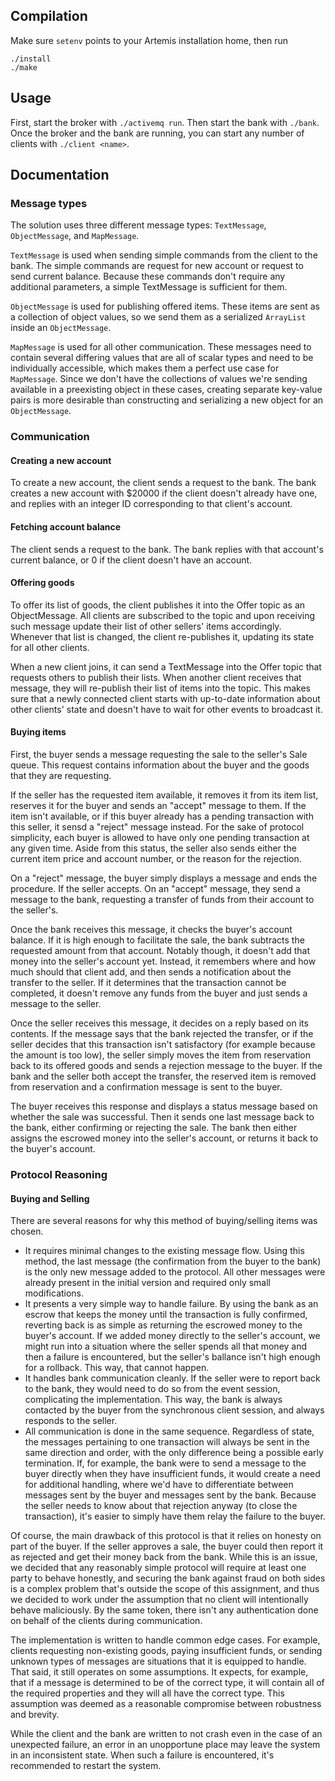 ## Compilation
Make sure `setenv` points to your Artemis installation home, then run
```
./install
./make
```

## Usage
First, start the broker with `./activemq run`. Then start the bank with `./bank`. Once the broker and the bank are running, you can start any number of clients with `./client <name>`.

## Documentation
### Message types
The solution uses three different message types: `TextMessage`, `ObjectMessage`, and `MapMessage`.

`TextMessage` is used when sending simple commands from the client to the bank. The simple commands are request for new account or request to send current balance. Because these commands don't require any additional parameters, a simple TextMessage is sufficient for them.

`ObjectMessage` is used for publishing offered items. These items are sent as a collection of object values, so we send them as a serialized `ArrayList` inside an `ObjectMessage`. 

`MapMessage` is used for all other communication. These messages need to contain several differing values that are all of scalar types and need to be individually accessible, which makes them a perfect use case for `MapMessage`. Since we don't have the collections of values we're sending available in a preexisting object in these cases, creating separate key-value pairs is more desirable than constructing and serializing a new object for an `ObjectMessage`.

### Communication
#### Creating a new account
To create a new account, the client sends a request to the bank. The bank creates a new account with $20000 if the client doesn't already have one, and replies with an integer ID corresponding to that client's account.

#### Fetching account balance
The client sends a request to the bank. The bank replies with that account's current balance, or 0 if the client doesn't have an account.

#### Offering goods
To offer its list of goods, the client publishes it into the Offer topic as an ObjectMessage. All clients are subscribed to the topic and upon receiving such message update their list of other sellers' items accordingly. Whenever that list is changed, the client re-publishes it, updating its state for all other clients.

When a new client joins, it can send a TextMessage into the Offer topic that requests others to publish their lists. When another client receives that message, they will re-publish their list of items into the topic. This makes sure that a newly connected client starts with up-to-date information about other clients' state and doesn't have to wait for other events to broadcast it.

#### Buying items
First, the buyer sends a message requesting the sale to the seller's Sale queue. This request contains information about the buyer and the goods that they are requesting. 

If the seller has the requested item available, it removes it from its item list, reserves it for the buyer and sends an "accept" message to them. If the item isn't available, or if this buyer already has a pending transaction with this seller, it sensd a "reject" message instead. For the sake of protocol simplicity, each buyer is allowed to have only one pending transaction at any given time. Aside from this status, the seller also sends either the current item price and account number, or the reason for the rejection.

On a "reject" message, the buyer simply displays a message and ends the procedure. If the seller accepts. On an "accept" message, they send a message to the bank, requesting a transfer of funds from their account to the seller's.

Once the bank receives this message, it checks the buyer's account balance. If it is high enough to facilitate the sale, the bank subtracts the requested amount from that account. Notably though, it doesn't add that money into the seller's account yet. Instead, it remembers where and how much should that client add, and then sends a notification about the transfer to the seller. If it determines that the transaction cannot be completed, it doesn't remove any funds from the buyer and just sends a message to the seller.

Once the seller receives this message, it decides on a reply based on its contents. If the message says that the bank rejected the transfer, or if the seller decides that this transaction isn't satisfactory (for example because the amount is too low), the seller simply moves the item from reservation back to its offered goods and sends a rejection message to the buyer. If the bank and the seller both accept the transfer, the reserved item is removed from reservation and a confirmation message is sent to the buyer.

The buyer receives this response and displays a status message based on whether the sale was successful. Then it sends one last message back to the bank, either confirming or rejecting the sale. The bank then either assigns the escrowed money into the seller's account, or returns it back to the buyer's account.

### Protocol Reasoning
#### Buying and Selling
There are several reasons for why this method of buying/selling items was chosen. 
- It requires minimal changes to the existing message flow. Using this method, the last message (the confirmation from the buyer to the bank) is the only new message added to the protocol. All other messages were already present in the initial version and required only small modifications.
- It presents a very simple way to handle failure. By using the bank as an escrow that keeps the money until the transaction is fully confirmed, reverting back is as simple as returning the escrowed money to the buyer's account. If we added money directly to the seller's account, we might run into a situation where the seller spends all that money and then a failure is encountered, but the seller's ballance isn't high enough for a rollback. This way, that cannot happen.
- It handles bank communication cleanly. If the seller were to report back to the bank, they would need to do so from the event session, complicating the implementation. This way, the bank is always contacted by the buyer from the synchronous client session, and always responds to the seller. 
- All communication is done in the same sequence. Regardless of state, the messages pertaining to one transaction will always be sent in the same direction and order, with the only difference being a possible early termination. If, for example, the bank were to send a message to the buyer directly when they have insufficient funds, it would create a need for additional handling, where we'd have to differentiate between messages sent by the buyer and messages sent by the bank. Because the seller needs to know about that rejection anyway (to close the transaction), it's easier to simply have them relay the failure to the buyer.

Of course, the main drawback of this protocol is that it relies on honesty on part of the buyer. If the seller approves a sale, the buyer could then report it as rejected and get their money back from the bank. While this is an issue, we decided that any reasonably simple protocol will require at least one party to behave honestly, and securing the bank against fraud on both sides is a complex problem that's outside the scope of this assignment, and thus we decided to work under the assumption that no client will intentionally behave maliciously. By the same token, there isn't any authentication done on behalf of the clients during communication.

The implementation is written to handle common edge cases. For example, clients requesting non-existing goods, paying insufficient funds, or sending unknown types of messages are situations that it is equipped to handle. That said, it still operates on some assumptions. It expects, for example, that if a message is determined to be of the correct type, it will contain all of the required properties and they will all have the correct type. This assumption was deemed as a reasonable compromise between robustness and brevity.

While the client and the bank are written to not crash even in the case of an unexpected failure, an error in an unopportune place may leave the system in an inconsistent state. When such a failure is encountered, it's recommended to restart the system.
